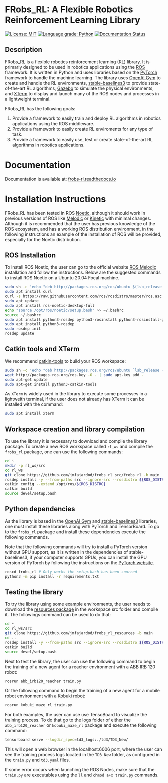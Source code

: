 # FRobs_RL: A Flexible Robotics Reinforcement Learning Library

[![License: MIT](https://img.shields.io/badge/License-MIT-yellow.svg)](https://opensource.org/licenses/MIT)
[![Language grade: Python](https://img.shields.io/lgtm/grade/python/g/jmfajardod/frobs_rl.svg?logo=lgtm&logoWidth=18)](https://lgtm.com/projects/g/jmfajardod/frobs_rl/context:python)
[![Documentation Status](https://readthedocs.org/projects/frobs-rl/badge/?version=latest)](https://frobs-rl.readthedocs.io/en/latest/?badge=latest)

## Description

FRobs_RL is a flexible robotics reinforcement learning (RL) library. It is primarly designed to be used in robotics applications using the [ROS](https://www.ros.org) framework. It is written in Python and uses libraries based on the [PyTorch](https://pytorch.org) framework to handle the machine learning. The library uses [OpenAI Gym](https://gym.openai.com/docs/) to create and handle the RL environments, [stable-baselines3](https://stable-baselines3.readthedocs.io/en/master/) to provide state-of-the-art RL algorithms, [Gazebo](http://gazebosim.org) to simulate the physical environments, and [XTerm](https://invisible-island.net/xterm/) to display and launch many of the ROS nodes and processes in a lightweight terminal.

FRobs_RL has the following goals:

<ol>
<li>Provide a framework to easily train and deploy RL algorithms in robotics applications using the ROS middleware.</li>
<li>Provide a framework to easily create RL enviroments for any type of task.</li>
<li>Provide a framework to easily use, test or create state-of-the-art RL algorithms in robotics applications.</li>
</ol>

# Documentation

Documentation is available at: [frobs-rl.readthedocs.io](https://frobs-rl.readthedocs.io/en/latest)

# Installation Instructions

FRobs_RL has been tested in ROS [Noetic](https://wiki.ros.org/noetic), although it should work in previous versions of ROS like [Melodic](https://wiki.ros.org/melodic) or [Kinetic](https://wiki.ros.org/Kinetic) with minimal changes. Although it is recommended that the user has previous knowledge of the ROS ecosystem, and has a working ROS distribution environment, in the following instructions an example of the installation of ROS will be provided, especially for the Noetic distribution.

## ROS Installation

To install ROS Noetic, the user can go to the official website [ROS Melodic ](http://wiki.ros.org/noetic/Installation) installation and follow the instructions. Below are the suggested commands to install ROS Noetic on a Ubuntu 20.04 Focal machine.

```sh
sudo sh -c 'echo "deb http://packages.ros.org/ros/ubuntu $(lsb_release -sc) main" > /etc/apt/sources.list.d/ros-latest.list'
sudo apt install curl
curl -s https://raw.githubusercontent.com/ros/rosdistro/master/ros.asc | sudo apt-key add -
sudo apt update
sudo apt install ros-noetic-desktop-full
echo "source /opt/ros/noetic/setup.bash" >> ~/.bashrc
source ~/.bashrc
sudo apt install python3-rosdep python3-rosinstall python3-rosinstall-generator python3-wstool build-essential
sudo apt install python3-rosdep
sudo rosdep init
rosdep update
```

## Catkin tools and XTerm

We recommend [catkin-tools](https://catkin-tools.readthedocs.io/en/latest/installing.html) to build your ROS workspace:

```sh
sudo sh -c 'echo "deb http://packages.ros.org/ros/ubuntu `lsb_release -sc` main" > /etc/apt/sources.list.d/ros-latest.list'
wget http://packages.ros.org/ros.key -O - | sudo apt-key add -
sudo apt-get update
sudo apt-get install python3-catkin-tools
```

As `XTerm` is widely used in the library to execute some processes in a lightweith terminal, if the user does not already has XTerm it can be installed with the command:

```sh
sudo apt install xterm
```

## Workspace creation and library compilation

To use the library it is necessary to download and compile the library package. To create a new ROS workspace called `rl_ws` and compile the `frobs_rl` package, one can use the following commands:

```sh
cd ~
mkdir -p rl_ws/src
cd rl_ws
git clone https://github.com/jmfajardod/frobs_rl src/frobs_rl -b main
rosdep install -y --from-paths src --ignore-src --rosdistro ${ROS_DISTRO}
catkin config --extend /opt/ros/${ROS_DISTRO}
catkin build
source devel/setup.bash
```

## Python dependencies

As the library is based in the [OpenAI Gym](https://github.com/openai/gym) and [stable-baselines3](https://github.com/DLR-RM/stable-baselines3) libraries, one must install these libraries along with PyTorch and TensorBoard. To go to the `frobs_rl` package and install these dependencies execute the following commands. 

Note that the following commands will try to install a PyTorch version without GPU support, as it is written in the dependencies of stable-baselines3, if your computer supports GPUs, you can install the GPU version of PyTorch by following the instructions on the [PyTorch website](https://pytorch.org).

```sh
roscd frobs_rl # Only works the setup.bash has been sourced
python3 -m pip install -r requirements.txt
```

## Testing the library

To try the library using some example environments, the user needs to download the [resources package](https://github.com/jmfajardod/frobs_rl_resources) in the workspace src folder and compile it. The followings command can be used to do that:

```sh
cd ~
cd rl_ws/src
git clone https://github.com/jmfajardod/frobs_rl_resources -b main
cd ..
rosdep install -y --from-paths src --ignore-src --rosdistro ${ROS_DISTRO}
catkin build
source devel/setup.bash
```

Next to test the library, the user can use the following command to begin the training of a new agent for a reacher environment with a ABB IRB 120 robot:

```sh
rosrun abb_irb120_reacher train.py
```

Or the following command to begin the training of a new agent for a mobile robot environment with a Kobuki robot:


```sh
rosrun kobuki_maze_rl train.py
```

For both examples, the user can use use TensoBoard to visualize the training process. To do that go to the logs folder of either the `abb_irb120_reacher` or `kobuki_maze_rl` package and execute the following command:

```sh
tensorboard serve --logdir_spec=td3_logs:./td3/TD3_New/
```

This will open a web browser in the localhost:6006 port, where the user can see the training process logs located in the `TD3_New` folder, as configured in the `train.py` and `td3.yaml` files.

If some error occurs when launching the ROS Nodes, make sure that the `train.py` are executables using the `ll` and `chmod a+x train.py` commands.
